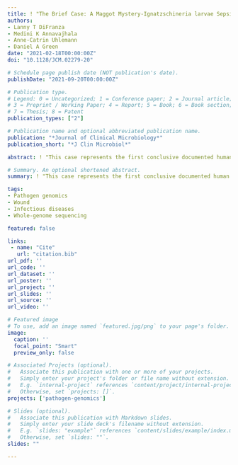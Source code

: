 ```yaml
---
title: ! "The Brief Case: A Maggot Mystery-Ignatzschineria larvae Sepsis Secondary to an Infested Wound"
authors:
- Lanny T DiFranza
- Medini K Annavajhala
- Anne-Catrin Uhlemann
- Daniel A Green
date: "2021-02-18T00:00:00Z"
doi: "10.1128/JCM.02279-20"

# Schedule page publish date (NOT publication's date).
publishDate: "2021-09-20T00:00:00Z"

# Publication type.
# Legend: 0 = Uncategorized; 1 = Conference paper; 2 = Journal article;
# 3 = Preprint / Working Paper; 4 = Report; 5 = Book; 6 = Book section;
# 7 = Thesis; 8 = Patent
publication_types: ["2"]

# Publication name and optional abbreviated publication name.
publication: "*Journal of Clinical Microbiology*"
publication_short: "*J Clin Microbiol*"

abstract: ! "This case represents the first conclusive documented human infection with *I. larvae* confirmed by whole-genome sequencing."

# Summary. An optional shortened abstract.
summary: ! "This case represents the first conclusive documented human infection with *I. larvae* confirmed by whole-genome sequencing."

tags:
- Pathogen genomics
- Wound
- Infectious diseases
- Whole-genome sequencing

featured: false

links:
 - name: "Cite"
   url: "citation.bib"
url_pdf: ''
url_code: ''
url_dataset: ''
url_poster: ''
url_project: ''
url_slides: ''
url_source: ''
url_video: ''

# Featured image
# To use, add an image named `featured.jpg/png` to your page's folder. 
image:
  caption: ''
  focal_point: "Smart"
  preview_only: false

# Associated Projects (optional).
#   Associate this publication with one or more of your projects.
#   Simply enter your project's folder or file name without extension.
#   E.g. `internal-project` references `content/project/internal-project/index.md`.
#   Otherwise, set `projects: []`.
projects: ['pathogen-genomics']

# Slides (optional).
#   Associate this publication with Markdown slides.
#   Simply enter your slide deck's filename without extension.
#   E.g. `slides: "example"` references `content/slides/example/index.md`.
#   Otherwise, set `slides: ""`.
slides: ""

---
```

